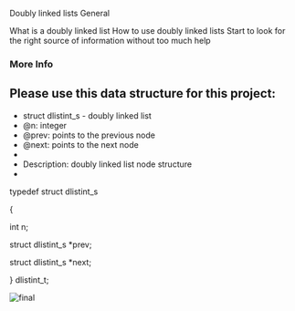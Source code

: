 Doubly linked lists
General

What is a doubly linked list
How to use doubly linked lists
Start to look for the right source of information without too much help


### More Info
## Please use this data structure for this project:

 * struct dlistint_s - doubly linked list
 * @n: integer
 * @prev: points to the previous node
 * @next: points to the next node
 *
 * Description: doubly linked list node structure
 * 

typedef struct dlistint_s

{
  
  int n;
    
  struct dlistint_s *prev;
    
  struct dlistint_s *next;

} dlistint_t;



![final](https://static.packt-cdn.com/products/9781785285493/graphics/B05348_05_11.jpg)
